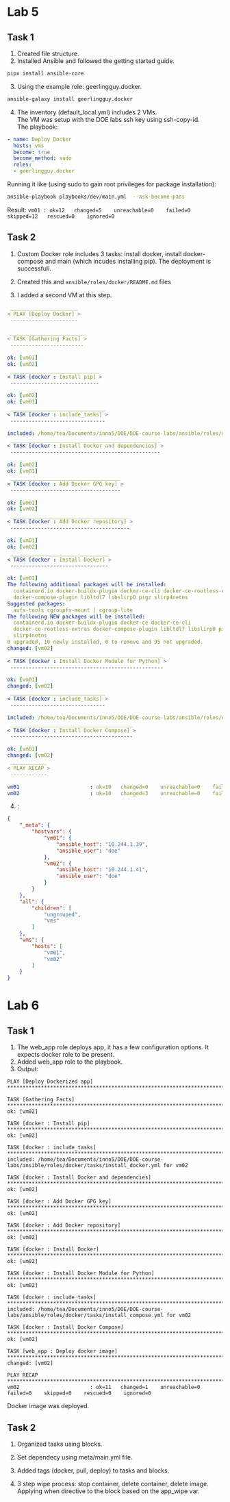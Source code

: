 # Lab 5

## Task 1

1. Created file structure.
2. Installed Ansible and followed the getting started guide.

```bash
pipx install ansible-core
```

3. Using the example role: geerlingguy.docker.

```bash
ansible-galaxy install geerlingguy.docker
```

4. The inventory (default\_local.yml) includes 2 VMs.\
   The VM was setup with the DOE labs ssh key using ssh-copy-id.\
   The playbook:

```yaml
- name: Deploy Docker
  hosts: vms
  become: true
  become_method: sudo
  roles:
  - geerlingguy.docker
```

Running it like (using sudo to gain root privileges for package installation):

```bash
ansible-playbook playbooks/dev/main.yml  --ask-become-pass
```

Result:
`vm01 : ok=12   changed=5    unreachable=0    failed=0    skipped=12   rescued=0    ignored=0`

## Task 2

1. Custom Docker role includes 3 tasks:
   install docker, install docker-compose and main (which incudes installing pip).
   The deployment is successfull.

2. Created this and `ansible/roles/docker/README.md` files

3. I added a second VM at this step.

```yaml
 ______________________ 
< PLAY [Deploy Docker] >
 ---------------------- 

 ________________________ 
< TASK [Gathering Facts] >
 ------------------------ 

ok: [vm01]
ok: [vm02]
 _____________________________ 
< TASK [docker : Install pip] >
 ----------------------------- 

ok: [vm02]
ok: [vm01]
 _______________________________ 
< TASK [docker : include_tasks] >
 ------------------------------- 

included: /home/tea/Documents/inno5/DOE/DOE-course-labs/ansible/roles/docker/tasks/install_docker.yml for vm01, vm02
 _________________________________________________ 
< TASK [docker : Install Docker and dependencies] >
 ------------------------------------------------- 

ok: [vm02]
ok: [vm01]
 ____________________________________ 
< TASK [docker : Add Docker GPG key] >
 ------------------------------------ 

ok: [vm01]
ok: [vm02]
 _______________________________________ 
< TASK [docker : Add Docker repository] >
 --------------------------------------- 

ok: [vm01]
ok: [vm02]
 ________________________________ 
< TASK [docker : Install Docker] >
 -------------------------------- 

ok: [vm01]
The following additional packages will be installed:
  containerd.io docker-buildx-plugin docker-ce-cli docker-ce-rootless-extras
  docker-compose-plugin libltdl7 libslirp0 pigz slirp4netns
Suggested packages:
  aufs-tools cgroupfs-mount | cgroup-lite
The following NEW packages will be installed:
  containerd.io docker-buildx-plugin docker-ce docker-ce-cli
  docker-ce-rootless-extras docker-compose-plugin libltdl7 libslirp0 pigz
  slirp4netns
0 upgraded, 10 newly installed, 0 to remove and 95 not upgraded.
changed: [vm02]
 __________________________________________________ 
< TASK [docker : Install Docker Module for Python] >
 -------------------------------------------------- 

ok: [vm01]
changed: [vm02]
 _______________________________ 
< TASK [docker : include_tasks] >
 ------------------------------- 

included: /home/tea/Documents/inno5/DOE/DOE-course-labs/ansible/roles/docker/tasks/install_compose.yml for vm01, vm02
 ________________________________________ 
< TASK [docker : Install Docker Compose] >
 ---------------------------------------- 

ok: [vm01]
changed: [vm02]
 ____________ 
< PLAY RECAP >
 ------------ 

vm01                       : ok=10   changed=0    unreachable=0    failed=0    skipped=0    rescued=0    ignored=0   
vm02                       : ok=10   changed=3    unreachable=0    failed=0    skipped=0    rescued=0    ignored=0
```

4. :

```json
{
    "_meta": {
        "hostvars": {
            "vm01": {
                "ansible_host": "10.244.1.39",
                "ansible_user": "doe"
            },
            "vm02": {
                "ansible_host": "10.244.1.41",
                "ansible_user": "doe"
            }
        }
    },
    "all": {
        "children": [
            "ungrouped",
            "vms"
        ]
    },
    "vms": {
        "hosts": [
            "vm01",
            "vm02"
        ]
    }
}
```

# Lab 6

## Task 1

1. The web\_app role deploys app, it has a few configuration options. It expects docker role to be present.
2. Added web\_app role to the playbook.
3. Output:

```
PLAY [Deploy Dockerized app] ***********************************************************************************************************************************************************************************************

TASK [Gathering Facts] *****************************************************************************************************************************************************************************************************
ok: [vm02]

TASK [docker : Install pip] ************************************************************************************************************************************************************************************************
ok: [vm02]

TASK [docker : include_tasks] **********************************************************************************************************************************************************************************************
included: /home/tea/Documents/inno5/DOE/DOE-course-labs/ansible/roles/docker/tasks/install_docker.yml for vm02

TASK [docker : Install Docker and dependencies] ****************************************************************************************************************************************************************************
ok: [vm02]

TASK [docker : Add Docker GPG key] *****************************************************************************************************************************************************************************************
ok: [vm02]

TASK [docker : Add Docker repository] **************************************************************************************************************************************************************************************
ok: [vm02]

TASK [docker : Install Docker] *********************************************************************************************************************************************************************************************
ok: [vm02]

TASK [docker : Install Docker Module for Python] ***************************************************************************************************************************************************************************
ok: [vm02]

TASK [docker : include_tasks] **********************************************************************************************************************************************************************************************
included: /home/tea/Documents/inno5/DOE/DOE-course-labs/ansible/roles/docker/tasks/install_compose.yml for vm02

TASK [docker : Install Docker Compose] *************************************************************************************************************************************************************************************
ok: [vm02]

TASK [web_app : Deploy docker image] ***************************************************************************************************************************************************************************************
changed: [vm02]

PLAY RECAP *****************************************************************************************************************************************************************************************************************
vm02                       : ok=11   changed=1    unreachable=0    failed=0    skipped=0    rescued=0    ignored=0  
```

Docker image was deployed.

## Task 2

1. Organized tasks using blocks.

2. Set dependecy using meta/main.yml file.

3. Added tags (docker, pull, deploy) to tasks and blocks.

4. 3 step wipe process: stop container, delete container, delete image.
   Applying when directive to the block based on the app\_wipe var.
